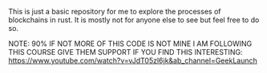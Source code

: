This is just a basic repository for me to explore the processes of blockchains in rust. It is mostly not for anyone else to see but feel free to do so.

NOTE: 90% IF NOT MORE OF THIS CODE IS NOT MINE
I AM FOLLOWING THIS COURSE GIVE THEM SUPPORT IF YOU FIND THIS INTERESTING: https://www.youtube.com/watch?v=vJdT05zl6jk&ab_channel=GeekLaunch
